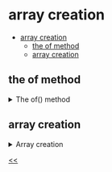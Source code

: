 # array creation

- [array creation](#array-creation)
  - [the of method](#the-of-method)
  - [array creation](#array-creation)
 
## the of method
<details>
<summary>The of() method</summary>

### description
* Using the of() method, create an array of even numbers between 1-10 (inclusive).
* Print the array.

### examples
**Sample Input 1:**
```
```

**Sample Output 1:**
```
[ 2, 4, 6, 8, 10 ]
```

### solution
[of-method.js](./of-method.js)

</details>
 
## array creation
<details>
<summary>Array creation</summary>

### description
Create a function named createNewArray and it accepts three arguments, i.e. `value`, `start`, `end`. Use the `originalArr` and `fill()` method and then return the newly created array.

### examples
**Sample Input 1:**
```
3
0
8
```

**Sample Output 1:**
```
[ 3, 3, 3, 3, 3, 3, 3, 3 ]
```

### solution
[array-creation.js](./array-creation.js)

</details>

[<<](../../../README.md)
<!--
:%s/\(Sample \(Input\|Output\) \d:\)\n\(.*\)/```\r\r**\1**\r```\3/gc
-->
